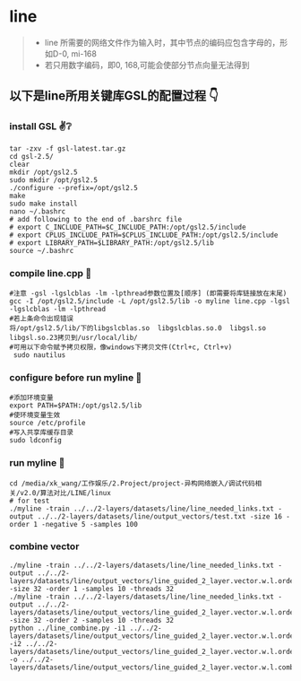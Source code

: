 # line
> - line 所需要的网络文件作为输入时，其中节点的编码应包含字母的，形如D-0, mi-168
> - 若只用数字编码，即0, 168,可能会使部分节点向量无法得到
## 以下是line所用关键库GSL的配置过程 :point_down:
### install GSL :v::grey_question:
```shell
tar -zxv -f gsl-latest.tar.gz 
cd gsl-2.5/
clear
mkdir /opt/gsl2.5
sudo mkdir /opt/gsl2.5
./configure --prefix=/opt/gsl2.5
make
sudo make install
nano ~/.bashrc
# add following to the end of .barshrc file
# export C_INCLUDE_PATH=$C_INCLUDE_PATH:/opt/gsl2.5/include
# export CPLUS_INCLUDE_PATH=$CPLUS_INCLUDE_PATH:/opt/gsl2.5/include
# export LIBRARY_PATH=$LIBRARY_PATH:/opt/gsl2.5/lib
source ~/.bashrc
```
### compile line.cpp :pray:
```shell
#注意 -gsl -lgslcblas -lm -lpthread参数位置及[顺序] (即需要将库链接放在末尾)
gcc -I /opt/gsl2.5/include -L /opt/gsl2.5/lib -o myline line.cpp -lgsl -lgslcblas -lm -lpthread
#若上条命令出现错误
将/opt/gsl2.5/lib/下的libgslcblas.so  libgslcblas.so.0  libgsl.so  libgsl.so.23拷贝到/usr/local/lib/
#可用以下命令赋予拷贝权限，像windows下拷贝文件(Ctrl+c, Ctrl+v)
 sudo nautilus
```
### configure before run myline :walking:
```shell
#添加环境变量
export PATH=$PATH:/opt/gsl2.5/lib
#使环境变量生效
source /etc/profile
#写入共享库缓存目录
sudo ldconfig
```
### run myline :running:
```shell
cd /media/xk_wang/工作娱乐/2.Project/project-异构网络嵌入/调试代码相关/v2.0/算法对比/LINE/linux
# for test
./myline -train ../../2-layers/datasets/line/line_needed_links.txt -output ../../2-layers/datasets/line/output_vectors/test.txt -size 16 -order 1 -negative 5 -samples 100
```
### combine vector
```shell
./myline -train ../../2-layers/datasets/line/line_needed_links.txt -output ../../2-layers/datasets/line/output_vectors/line_guided_2_layer.vector.w.l.order1.size32.txt  -size 32 -order 1 -samples 10 -threads 32
./myline -train ../../2-layers/datasets/line/line_needed_links.txt -output ../../2-layers/datasets/line/output_vectors/line_guided_2_layer.vector.w.l.order2.size32.txt  -size 32 -order 2 -samples 10 -threads 32
python ../line_combine.py -i1 ../../2-layers/datasets/line/output_vectors/line_guided_2_layer.vector.w.l.order1.size32.txt -i2 ../../2-layers/datasets/line/output_vectors/line_guided_2_layer.vector.w.l.order2.size32.txt -o ../../2-layers/datasets/line/output_vectors/line_guided_2_layer.vector.w.l.combined.size64.txt
```
